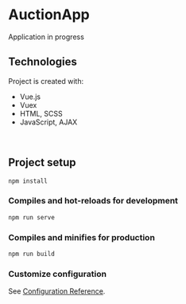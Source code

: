 # AuctionApp
Application in progress

## Technologies
 Project is created with:
* Vue.js
* Vuex
* HTML, SCSS
* JavaScript, AJAX


<br/>


## Project setup
```
npm install
```

### Compiles and hot-reloads for development
```
npm run serve
```

### Compiles and minifies for production
```
npm run build
```

### Customize configuration
See [Configuration Reference](https://cli.vuejs.org/config/).



